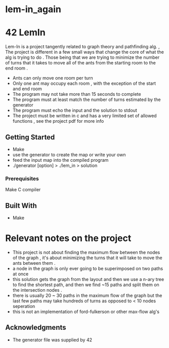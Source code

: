 # lem-in_again
# 42 LemIn

Lem-In is a project tangently related to graph theory and pathfinding alg. ,
The project is different in a few small ways that change the core of what the alg is trying to do .
Those being that we are trying to minimize the number of turns that it takes to move all of the ants from the
starting room to the end room .
* Ants can only move one room per turn
* Only one ant may occupy each room , with the exception of the start and end room
* The program may not take more than 15 seconds to complete
* The program must at least match the number of turns estimated by the generator
* The program must echo the input and the solution to stdout
* The project must be written in c and has a very limited set of allowed functions , see the project pdf for more info


## Getting Started
* Make
* use the generator to create the map or write your own
* feed the input map into the compiled program
* ./generator [option] > ./lem_in > solution

### Prerequisites

Make
C compiler

## Built With
* Make

# Relevant notes on the project
* This project is not about finding the maximum flow between the nodes of the graph , it's about minimizing the turns that it will take to move the ants between them .
* a node in the graph is only ever going to be superimposed on two paths at once
* this solution gets the graph from the layout and then we use a n-ary tree to find the shortest path, and then we find ~15 paths and split them on the intersection nodes .
* there is usually 20 ~ 30 paths in the maximum flow of the graph but the last few paths may take hundreds of turns as opposed to  < 10 nodes seperation
* this is not an implementation of ford-fulkerson or other max-flow alg's
## Acknowledgments

* The generator file was supplied by 42
